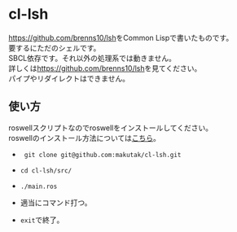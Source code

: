 # cl-lsh

<https://github.com/brenns10/lsh>をCommon Lispで書いたものです。   
要するにただのシェルです。  
SBCL依存です。それ以外の処理系では動きません。  
詳しくは<https://github.com/brenns10/lsh>を見てください。  
パイプやリダイレクトはできません。

## 使い方
roswellスクリプトなのでroswellをインストールしてください。  
roswellのインストール方法については[こちら](https://github.com/roswell/roswell)。

* ``` git clone git@github.com:makutak/cl-lsh.git```

* ``` cd cl-lsh/src/ ```

* ``` ./main.ros ```

* 適当にコマンド打つ。

* ```exit```で終了。
